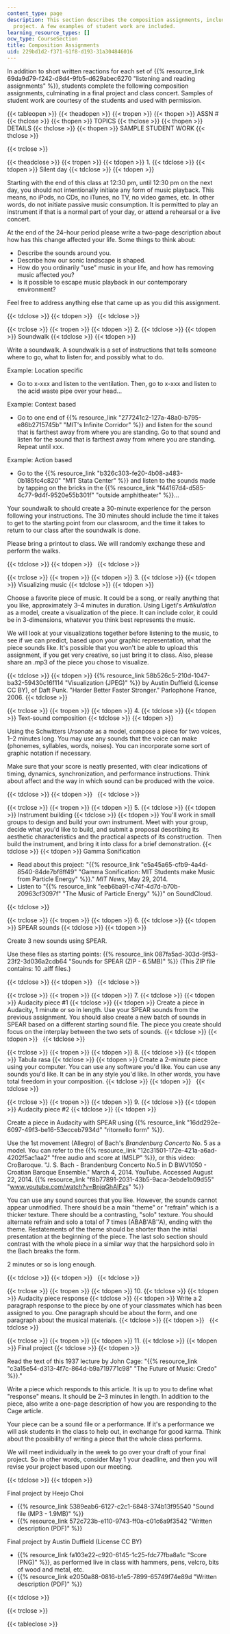 ```yaml
---
content_type: page
description: This section describes the composition assignments, including the final
  project. A few examples of student work are included.
learning_resource_types: []
ocw_type: CourseSection
title: Composition Assignments
uid: 229bd1d2-f371-61f8-d193-31a304846016
---
```


In addition to short written reactions for each set of {{% resource_link 69da9d79-f242-d8d4-9fb5-d629abec6270 "listening and reading assignments" %}}, students complete the following composition assignments, culminating in a final project and class concert. Samples of student work are courtesy of the students and used with permission.

{{< tableopen >}}
{{< theadopen >}}
{{< tropen >}}
{{< thopen >}}
ASSN #
{{< thclose >}}
{{< thopen >}}
TOPICS
{{< thclose >}}
{{< thopen >}}
DETAILS
{{< thclose >}}
{{< thopen >}}
SAMPLE STUDENT WORK
{{< thclose >}}

{{< trclose >}}

{{< theadclose >}}
{{< tropen >}}
{{< tdopen >}}
1.
{{< tdclose >}}
{{< tdopen >}}
Silent day
{{< tdclose >}}
{{< tdopen >}}


Starting with the end of this class at 12:30 pm, until 12:30 pm on the next day, you should not intentionally initiate any form of music playback. This means, no iPods, no CDs, no iTunes, no TV, no video games, etc. In other words, do not initiate passive music consumption. It is permitted to play an instrument if that is a normal part of your day, or attend a rehearsal or a live concert.

At the end of the 24–hour period please write a two-page description about how has this change affected your life. Some things to think about:

*   Describe the sounds around you.
*   Describe how our sonic landscape is shaped.
*   How do you ordinarily "use" music in your life, and how has removing music affected you?
*   Is it possible to escape music playback in our contemporary environment?

Feel free to address anything else that came up as you did this assignment.


{{< tdclose >}}
{{< tdopen >}}
 
{{< tdclose >}}

{{< trclose >}}
{{< tropen >}}
{{< tdopen >}}
2.
{{< tdclose >}}
{{< tdopen >}}
Soundwalk
{{< tdclose >}}
{{< tdopen >}}


Write a soundwalk. A soundwalk is a set of instructions that tells someone where to go, what to listen for, and possibly what to do.

Example: Location specific

*   Go to x-xxx and listen to the ventilation. Then, go to x-xxx and listen to the acid waste pipe over your head…

Example: Context based

*   Go to one end of {{% resource_link "277241c2-127a-48a0-b795-e86b2715745b" "MIT's Infinite Corridor" %}} and listen for the sound that is farthest away from where you are standing. Go to that sound and listen for the sound that is farthest away from where you are standing. Repeat until xxx.

Example: Action based

*   Go to the {{% resource_link "b326c303-fe20-4b08-a483-0b185fc4c820" "MIT Stata Center" %}} and listen to the sounds made by tapping on the bricks in the {{% resource_link "f44167d4-d585-4c77-9d4f-9520e55b301f" "outside amphitheater" %}}…

Your soundwalk to should create a 30-minute experience for the person following your instructions. The 30 minutes should include the time it takes to get to the starting point from our classroom, and the time it takes to return to our class after the soundwalk is done.

Please bring a printout to class. We will randomly exchange these and perform the walks.


{{< tdclose >}}
{{< tdopen >}}
 
{{< tdclose >}}

{{< trclose >}}
{{< tropen >}}
{{< tdopen >}}
3.
{{< tdclose >}}
{{< tdopen >}}
Visualizing music
{{< tdclose >}}
{{< tdopen >}}


Choose a favorite piece of music. It could be a song, or really anything that you like, approximately 3–4 minutes in duration. Using Ligeti's _Artikulation_ as a model, create a visualization of the piece. It can include color, it could be in 3-dimensions, whatever you think best represents the music.

We will look at your visualizations together before listening to the music, to see if we can predict, based upon your graphic representation, what the piece sounds like. It's possible that you won't be able to upload this assignment, if you get very creative, so just bring it to class. Also, please share an .mp3 of the piece you chose to visualize.


{{< tdclose >}}
{{< tdopen >}}
{{% resource_link 58b526c5-210d-1047-ba32-59430c16f114 "Visualization (JPEG)" %}} by Austin Duffield (License CC BY), of Daft Punk. "Harder Better Faster Stronger." Parlophone France, 2006.
{{< tdclose >}}

{{< trclose >}}
{{< tropen >}}
{{< tdopen >}}
4.
{{< tdclose >}}
{{< tdopen >}}
Text-sound composition
{{< tdclose >}}
{{< tdopen >}}


Using the Schwitters _Ursonate_ as a model, compose a piece for two voices, 1–2 minutes long. You may use any sounds that the voice can make (phonemes, syllables, words, noises). You can incorporate some sort of graphic notation if necessary.

Make sure that your score is neatly presented, with clear indications of timing, dynamics, synchronization, and performance instructions. Think about affect and the way in which sound can be produced with the voice.


{{< tdclose >}}
{{< tdopen >}}
 
{{< tdclose >}}

{{< trclose >}}
{{< tropen >}}
{{< tdopen >}}
5.
{{< tdclose >}}
{{< tdopen >}}
Instrument building
{{< tdclose >}}
{{< tdopen >}}
You'll work in small groups to design and build your own instrument. Meet with your group, decide what you'd like to build, and submit a proposal describing its aesthetic characteristics and the practical aspects of its construction.  Then build the instrument, and bring it into class for a brief demonstration.
{{< tdclose >}}
{{< tdopen >}}
Gamma Sonification

*   Read about this project: "{{% resource_link "e5a45a65-cfb9-4a4d-8540-84de7bf8ff49" "Gamma Sonification: MIT Students make Music from Particle Energy" %}}." _MIT News_, May 29, 2014.
*   Listen to "{{% resource_link "eeb6ba91-c74f-4d7d-b70b-20963cf3097f" "The Music of Particle Energy" %}}" on SoundCloud.


{{< tdclose >}}

{{< trclose >}}
{{< tropen >}}
{{< tdopen >}}
6.
{{< tdclose >}}
{{< tdopen >}}
SPEAR sounds
{{< tdclose >}}
{{< tdopen >}}


Create 3 new sounds using SPEAR.

Use these files as starting points: {{% resource_link 087fa5ad-303d-9f53-23f2-3d036a2cdb64 "Sounds for SPEAR (ZIP - 6.5MB)" %}} (This ZIP file contains: 10 .aiff files.)


{{< tdclose >}}
{{< tdopen >}}
 
{{< tdclose >}}

{{< trclose >}}
{{< tropen >}}
{{< tdopen >}}
7.
{{< tdclose >}}
{{< tdopen >}}
Audacity piece #1
{{< tdclose >}}
{{< tdopen >}}
Create a piece in Audacity, 1 minute or so in length. Use your SPEAR sounds from the previous assignment. You should also create a new batch of sounds in SPEAR based on a different starting sound file. The piece you create should focus on the interplay between the two sets of sounds.
{{< tdclose >}}
{{< tdopen >}}
 
{{< tdclose >}}

{{< trclose >}}
{{< tropen >}}
{{< tdopen >}}
8.
{{< tdclose >}}
{{< tdopen >}}
Tabula rasa
{{< tdclose >}}
{{< tdopen >}}
Create a 2-minute piece using your computer. You can use any software you'd like. You can use any sounds you'd like. It can be in any style you'd like. In other words, you have total freedom in your composition.
{{< tdclose >}}
{{< tdopen >}}
 
{{< tdclose >}}

{{< trclose >}}
{{< tropen >}}
{{< tdopen >}}
9.
{{< tdclose >}}
{{< tdopen >}}
Audacity piece #2
{{< tdclose >}}
{{< tdopen >}}


Create a piece in Audacity with SPEAR using {{% resource_link "16dd292e-6097-49f3-be16-53ecceb7934d" "ritornello form" %}}.

Use the 1st movement (Allegro) of Bach's _Brandenburg Concerto_ No. 5 as a model. You can refer to the {{% resource_link "12c31501-172e-421a-a6ad-4202f5ac1aa2" "free audio and score at IMSLP" %}}, or this video: CroBaroque. "J. S. Bach - Brandenburg Concerto No.5 in D BWV1050 - Croatian Baroque Ensemble." March 4, 2014. YouTube. Accessed August 22, 2014. {{% resource_link "f8b77891-2031-43b5-9aca-3ebde1b09d55" "www.youtube.com/watch?v=BnjqGhAlFzs" %}}

You can use any sound sources that you like. However, the sounds cannot appear unmodified. There should be a main "theme" or "refrain" which is a thicker texture. There should be a contrasting, "solo" texture. You should alternate refrain and solo a total of 7 times (ABAB'AB''A), ending with the theme. Restatements of the theme should be shorter than the initial presentation at the beginning of the piece. The last solo section should contrast with the whole piece in a similar way that the harpsichord solo in the Bach breaks the form.

2 minutes or so is long enough.


{{< tdclose >}}
{{< tdopen >}}
 
{{< tdclose >}}

{{< trclose >}}
{{< tropen >}}
{{< tdopen >}}
10.
{{< tdclose >}}
{{< tdopen >}}
Audacity piece response
{{< tdclose >}}
{{< tdopen >}}
Write a 2 paragraph response to the piece by one of your classmates which has been assigned to you. One paragraph should be about the form, and one paragraph about the musical materials.
{{< tdclose >}}
{{< tdopen >}}
 
{{< tdclose >}}

{{< trclose >}}
{{< tropen >}}
{{< tdopen >}}
11.
{{< tdclose >}}
{{< tdopen >}}
Final project
{{< tdclose >}}
{{< tdopen >}}


Read the text of this 1937 lecture by John Cage: "{{% resource_link "c3a15e54-d313-4f7c-864d-b9a719771c98" "The Future of Music: Credo" %}}."

Write a piece which responds to this article. It is up to you to define what "response" means. It should be 2–3 minutes in length. In addition to the piece, also write a one-page description of how you are responding to the Cage article.

Your piece can be a sound file or a performance. If it's a performance we will ask students in the class to help out, in exchange for good karma. Think about the possibility of writing a piece that the whole class performs.

We will meet individually in the week to go over your draft of your final project. So in other words, consider May 1 your deadline, and then you will revise your project based upon our meeting.


{{< tdclose >}}
{{< tdopen >}}


Final project by Heejo Choi

*   {{% resource_link 5389eab6-6127-c2c1-6848-374b13f95540 "Sound file (MP3 - 1.9MB)" %}}
*   {{% resource_link 572c723b-e110-9743-ff0a-c01c6a9f3542 "Written description (PDF)" %}}

Final project by Austin Duffield (License CC BY)

*   {{% resource_link fa103e22-c920-6145-1c25-fdc77fba8a1c "Score (PNG)" %}}, as performed live in class with hammers, pens, velcro, bits of wood and metal, etc.
*   {{% resource_link e2050a88-0816-b1e5-7899-65749f74e89d "Written description (PDF)" %}}


{{< tdclose >}}

{{< trclose >}}

{{< tableclose >}}